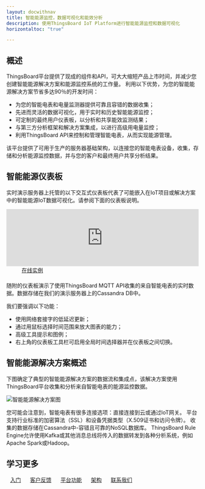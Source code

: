 ```yaml
---
layout: docwithnav
title: 智能能源监控，数据可视化和能效分析
description: 使用ThingsBoard IoT Platform进行智能能源监控和数据可视化
horizontaltoc: "true"

---
```


## 概述

ThingsBoard平台提供了现成的组件和API，可大大缩短产品上市时间，并减少您创建智能能源解决方案和能源监控系统的工作量。
利用以下优势，为您的智能能源解决方案节省多达90％的开发时间：

 - 为您的智能电表和电量监测器提供可靠且容错的数据收集；
 - 先进而灵活的数据可视化，用于实时和历史智能能源监控；
 - 可定制的最终用户仪表板，以分析和共享能效监测结果；
 - 与第三方分析框架和解决方案集成，以进行高级用电量监控；
 - 利用ThingsBoard API来控制和管理智能电表，从而实现能源管理。
 
该平台提供了可用于生产的服务器基础架构，以连接您的智能电表设备，收集，存储和分析能源监控数据，并与您的客户和最终用户共享分析结果。

## 智能能源仪表板

实时演示服务器上托管的以下交互式仪表板代表了可能嵌入在IoT项目或解决方案中的智能能源IoT数据可视化。请参阅下面的仪表板说明。

<iframe class="demoDashboardFrame" src="https://demo.thingsboard.io/dashboards/e5e72680-0eda-11e7-942c-bb0136cc33d0?publicId=963ab470-34c9-11e7-a7ce-bb0136cc33d0&source=docs" frameborder="0" width="100%"></iframe>
<div class="center" style="margin-bottom: 20px;">
    <a target="_blank" style="padding: 0 40px;" href="https://demo.thingsboard.io/dashboards/e8e409c0-f2b5-11e6-a6ee-bb0136cc33d0?publicId=963ab470-34c9-11e7-a7ce-bb0136cc33d0&source=realtimeIotDashboards" class="button">在线实例</a>
</div>

随附的仪表板演示了使用ThingsBoard MQTT API收集的来自智能电表的实时数据。数据存储在我们的演示服务器上的Cassandra DB中。

我们要强调以下功能：

 - 使用网络套接字的低延迟更新；
 - 通过用鼠标选择时间范围来放大图表的能力；
 - 高级工具提示和图例；
 - 右上角的仪表板工具栏可启用全局时间选择器并在仪表板之间切换。

## 智能能源解决方案概述
 
下图确定了典型的智能能源解决方案的数据流和集成点，该解决方案使用ThingsBoard平台收集和分析来自智能电表的能源监控数据。

![智能能源解决方案图](/images/iot-use-cases/smart-energy-monitoring.svg)

您可能会注意到，智能电表有很多连接选项：直接连接到云或通过IoT网关。
平台支持行业标准的加密算法（SSL）和设备凭据类型（X.509证书和访问令牌）。
收集的数据存储在Cassandra中-容错且可靠的NoSQL数据库。
ThingsBoard Rule Engine允许使用Kafka或其他消息总线将传入的数据转发到各种分析系统，例如Apache Spark或Hadoop。

## 学习更多

<a style="margin: 10px;" href="/docs/getting-started-guides/helloworld/" class="button">入门</a>
<a style="margin: 10px;" href="/industries/smart-buildings/" class="button">客户反馈</a>
<a style="margin: 10px;" href="/docs/#platform-features" class="button">平台功能</a>
<a style="margin: 10px;" href="/docs/reference/" class="button">架构</a>
<a style="margin: 10px;" href="/docs/contact-us/" class="button">联系我们</a>

